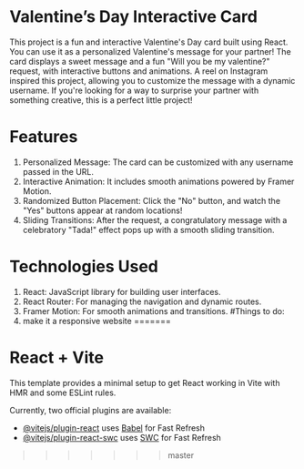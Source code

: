 
# Valentine’s Day Interactive Card
This project is a fun and interactive Valentine's Day card built using React. You can use it as a personalized Valentine's message for your partner! The card displays a sweet message and a fun "Will you be my valentine?" request, with interactive buttons and animations.
A reel on Instagram inspired this project, allowing you to customize the message with a dynamic username. If you're looking for a way to surprise your partner with something creative, this is a perfect little project!
# Features
1. Personalized Message: The card can be customized with any username passed in the URL.
2. Interactive Animation: It includes smooth animations powered by Framer Motion.
3. Randomized Button Placement: Click the "No" button, and watch the "Yes" buttons appear at random locations!
4. Sliding Transitions: After the request, a congratulatory message with a celebratory "Tada!" effect pops up with a smooth sliding transition.
# Technologies Used
1. React: JavaScript library for building user interfaces.
2. React Router: For managing the navigation and dynamic routes.
3. Framer Motion: For smooth animations and transitions.
#Things to do:
1. make it a responsive website
=======
# React + Vite

This template provides a minimal setup to get React working in Vite with HMR and some ESLint rules.

Currently, two official plugins are available:

- [@vitejs/plugin-react](https://github.com/vitejs/vite-plugin-react/blob/main/packages/plugin-react/README.md) uses [Babel](https://babeljs.io/) for Fast Refresh
- [@vitejs/plugin-react-swc](https://github.com/vitejs/vite-plugin-react-swc) uses [SWC](https://swc.rs/) for Fast Refresh
>>>>>>> master
